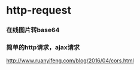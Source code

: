 # http-request

### 在线图片转base64

### 简单的http请求，ajax请求

http://www.ruanyifeng.com/blog/2016/04/cors.html
